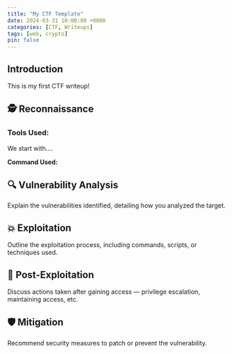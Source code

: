 ```yaml
---
title: "My CTF Template"
date: 2024-03-31 10:00:00 +0000
categories: [CTF, Writeups]
tags: [web, crypto]
pin: false
---
```


## Introduction  
This is my first CTF writeup!  

## 🕵️ Reconnaissance
### Tools Used:

We start with....

**Command Used:**

## 🔍 Vulnerability Analysis
Explain the vulnerabilities identified, detailing how you analyzed the target.
## 💥 Exploitation
Outline the exploitation process, including commands, scripts, or techniques used.
## 🔐 Post-Exploitation
Discuss actions taken after gaining access — privilege escalation, maintaining access, etc.
## 🛡️ Mitigation
Recommend security measures to patch or prevent the vulnerability.
